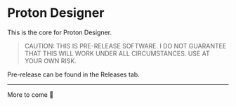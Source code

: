 # Proton Designer
This is the core for Proton Designer.

> CAUTION: THIS IS PRE-RELEASE SOFTWARE. I DO NOT GUARANTEE THAT THIS WILL WORK UNDER ALL CIRCUMSTANCES. USE AT YOUR OWN RISK.

Pre-release can be found in the Releases tab.

---

More to come 👀
